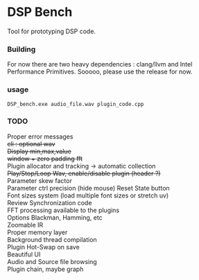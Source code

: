 # DSP Bench

Tool for prototyping DSP code.

### Building
For now there are two heavy dependencies : clang/llvm and Intel Performance Primitives. Sooooo, please use the release for now. 

### usage 
```
DSP_bench.exe audio_file.wav plugin_code.cpp 
```

### TODO

Proper error messages \
~~cli : optional wav~~ \
~~Display min,max,value~~ \
~~window + zero padding fft~~\
Plugin allocator and tracking -> automatic collection \
~~Play/Stop/Loop Wav, enable/disable plugin (header ?)~~ \
Parameter skew factor \
Parameter ctrl precision (hide mouse)
Reset State button \
Font sizes system (load multiple font sizes or stretch uv) \
Review Synchronization code \
FFT processing available to the plugins \
Options Blackman, Hamming, etc \
Zoomable IR \
Proper memory layer \
Background thread compilation \
Plugin Hot-Swap on save \
Beautiful UI \
Audio and Source file browsing \
Plugin chain, maybe graph 
